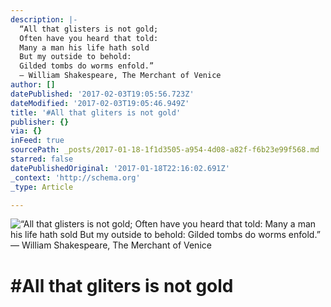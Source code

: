 ```yaml
---
description: |-
  “All that glisters is not gold;
  Often have you heard that told:
  Many a man his life hath sold
  But my outside to behold:
  Gilded tombs do worms enfold.” 
  ― William Shakespeare, The Merchant of Venice
author: []
datePublished: '2017-02-03T19:05:56.723Z'
dateModified: '2017-02-03T19:05:46.949Z'
title: '#All that gliters is not gold'
publisher: {}
via: {}
inFeed: true
sourcePath: _posts/2017-01-18-1f1d3505-a954-4d08-a82f-f6b23e99f568.md
starred: false
datePublishedOriginal: '2017-01-18T22:16:02.691Z'
_context: 'http://schema.org'
_type: Article

---
```

![“All that glisters is not gold;
Often have you heard that told:
Many a man his life hath sold
But my outside to behold:
Gilded tombs do worms enfold.” 
― William Shakespeare, The Merchant of Venice](https://the-grid-user-content.s3-us-west-2.amazonaws.com/d9c04fdb-fc9f-4158-8184-1518221d0f4b.jpg)

# \#All that gliters is not gold